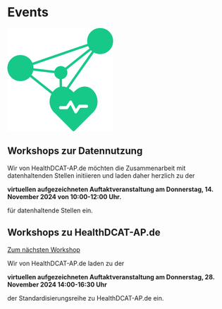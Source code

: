 # Events

![Logo HealthDCAT-AP.de](https://github.com/HealthDCAT-AP-de/healthdcat-ap.de/blob/main/images/logo_small.png?raw=true)



## Workshops zur Datennutzung

Wir von HealthDCAT-AP.de möchten die Zusammenarbeit mit datenhaltenden Stellen initiieren und laden daher herzlich zu der

**virtuellen aufgezeichneten Auftaktveranstaltung am Donnerstag, 14. November 2024 von 10:00-12:00 Uhr.**

für datenhaltende Stellen ein.



## Workshops zu HealthDCAT-AP.de

[Zum nächsten Workshop](/events/standardisierung/2024-11-28_WS1-Kickoff)

Wir von HealthDCAT-AP.de laden zu der

**virtuellen aufgezeichneten Auftaktveranstaltung am Donnerstag, 28. November 2024 14:00-16:30 Uhr**

der Standardisierungsreihe zu HealthDCAT-AP.de ein.


